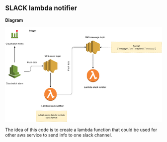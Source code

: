 ## SLACK lambda notifier

**Diagram**

![N|Solid](https://github.com/damiancipolat/AWS-scripts-gallery/blob/master/chatOps-slack/doc/diagram.png?raw=true)

The idea of this code is to create a lambda function that could be used for other aws service to send info to one slack channel.


